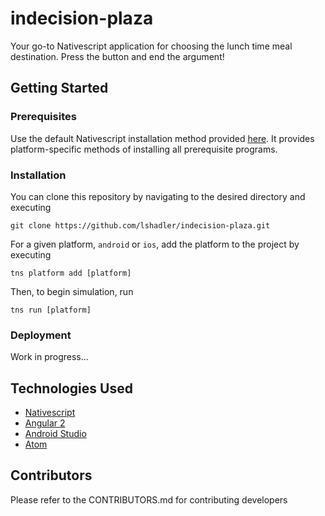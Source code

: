 # indecision-plaza

Your go-to Nativescript application for choosing the lunch time
meal destination. Press the button and end the argument!

## Getting Started

### Prerequisites
Use the default Nativescript installation method provided
[here](https://docs.nativescript.org/angular/start/quick-setup). It provides
platform-specific methods of installing all prerequisite programs.

### Installation

You can clone this repository by navigating to the desired directory and executing
```
git clone https://github.com/lshadler/indecision-plaza.git
```
For a given platform, `android` or `ios`, add the platform to the project by executing
```
tns platform add [platform]
```
Then, to begin simulation, run
```
tns run [platform]
```

### Deployment

Work in progress...

## Technologies Used
* [Nativescript](https://docs.nativescript.org/angular/start/introduction)
* [Angular 2](https://angular.io/)
* [Android Studio](https://developer.android.com/studio/index.html)
* [Atom](https://atom.io/)

## Contributors

Please refer to the CONTRIBUTORS.md for contributing developers
